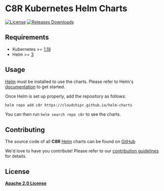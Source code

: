 # C8R Kubernetes Helm Charts

[![License](https://img.shields.io/badge/License-Apache%202.0-blue.svg)](https://opensource.org/licenses/Apache-2.0) <!-- ![Release Charts](https://github.com/cloudchipr/helm-charts/workflows/Release%20Charts/badge.svg?branch=main) --> [![Releases Downloads](https://img.shields.io/github/downloads/cloudchipr/helm-charts/total.svg)](https://github.com/cloudchipr/helm-charts/releases)

## Requirements

* Kubernetes >= [1.19](https://kubernetes.io/releases/)
* Helm >= [3](https://github.com/helm/helm/releases)

## Usage

[Helm](https://helm.sh/) must be installed to use the charts. Please refer to Helm's [documentation](https://helm.sh/docs/chart_template_guide/getting_started/) to get started.

Once Helm is set up properly, add the repository as follows:

```bash
helm repo add c8r https://cloudchipr.github.io/helm-charts
```

You can then run `helm search repo c8r` to see the charts.

## Contributing

The source code of all **C8R** [Helm](https://helm.sh/) charts can be found on [GitHub](https://github.com/cloudchipr/helm-charts/)

We'd love to have you contribute! Please refer to our [contribution guidelines](./CONTRIBUTING.md) for details.

## License

[**Apache 2.0 License**](./LICENSE)
